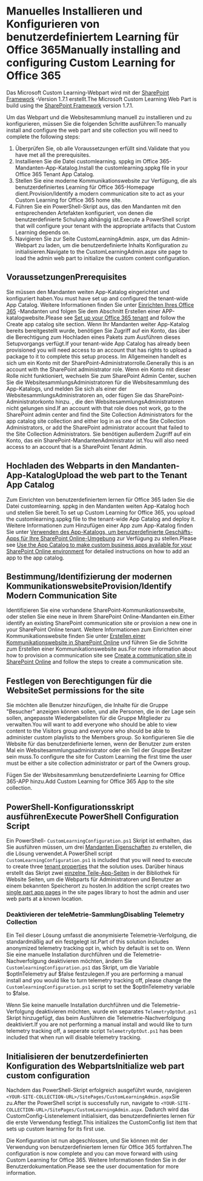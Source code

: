 # <a name="manually-installing-and-configuring-custom-learning-for-office-365"></a><span data-ttu-id="40dcc-101">Manuelles Installieren und Konfigurieren von benutzerdefiniertem Learning für Office 365</span><span class="sxs-lookup"><span data-stu-id="40dcc-101">Manually installing and configuring Custom Learning for Office 365</span></span>

<span data-ttu-id="40dcc-102">Das Microsoft Custom Learning-Webpart wird mit der [SharePoint Framework](https://docs.microsoft.com/en-us/sharepoint/dev/spfx/sharepoint-framework-overview) -Version 1.7.1 erstellt.</span><span class="sxs-lookup"><span data-stu-id="40dcc-102">The Microsoft Custom Learning Web Part is build using the [SharePoint Framework](https://docs.microsoft.com/en-us/sharepoint/dev/spfx/sharepoint-framework-overview) version 1.7.1.</span></span>

<span data-ttu-id="40dcc-103">Um das Webpart und die Websitesammlung manuell zu installieren und zu konfigurieren, müssen Sie die folgenden Schritte ausführen:</span><span class="sxs-lookup"><span data-stu-id="40dcc-103">To manually install and configure the web part and site collection you will need to complete the following steps:</span></span>

1. <span data-ttu-id="40dcc-104">Überprüfen Sie, ob alle Voraussetzungen erfüllt sind.</span><span class="sxs-lookup"><span data-stu-id="40dcc-104">Validate that you have met all the prerequisites.</span></span>
1. <span data-ttu-id="40dcc-105">Installieren Sie die Datei customlearning. sppkg im Office 365-Mandanten-App-Katalog.</span><span class="sxs-lookup"><span data-stu-id="40dcc-105">Install the customlearning.sppkg file in your Office 365 Tenant App Catalog.</span></span>
1. <span data-ttu-id="40dcc-106">Stellen Sie eine moderne Kommunikationswebsite zur Verfügung, die als benutzerdefiniertes Learning für Office 365-Homepage dient.</span><span class="sxs-lookup"><span data-stu-id="40dcc-106">Provision/Identify a modern communication site to act as your Custom Learning for Office 365 home site.</span></span>
1. <span data-ttu-id="40dcc-107">Führen Sie ein PowerShell-Skript aus, das den Mandanten mit den entsprechenden Artefakten konfiguriert, von denen die benutzerdefinierte Schulung abhängig ist.</span><span class="sxs-lookup"><span data-stu-id="40dcc-107">Execute a PowerShell script that will configure your tenant with the appropriate artifacts that Custom Learning depends on.</span></span>
1. <span data-ttu-id="40dcc-108">Navigieren Sie zur Seite CustomLearningAdmin. aspx, um das Admin-Webpart zu laden, um die benutzerdefinierte Inhalts Konfiguration zu initialisieren.</span><span class="sxs-lookup"><span data-stu-id="40dcc-108">Navigate to the CustomLearningAdmin.aspx site page to load the admin web part to initialize the custom content configuration.</span></span>

## <a name="prerequisites"></a><span data-ttu-id="40dcc-109">Voraussetzungen</span><span class="sxs-lookup"><span data-stu-id="40dcc-109">Prerequisites</span></span>

<span data-ttu-id="40dcc-110">Sie müssen den Mandanten weiten App-Katalog eingerichtet und konfiguriert haben.</span><span class="sxs-lookup"><span data-stu-id="40dcc-110">You must have set up and configured the tenant-wide App Catalog.</span></span> <span data-ttu-id="40dcc-111">Weitere Informationen finden Sie unter [Einrichten Ihres Office 365](https://docs.microsoft.com/en-us/sharepoint/dev/spfx/set-up-your-developer-tenant#create-app-catalog-site) -Mandanten und folgen Sie dem Abschnitt Erstellen einer APP-katalogwebsite.</span><span class="sxs-lookup"><span data-stu-id="40dcc-111">Please see [Set up your Office 365 tenant](https://docs.microsoft.com/en-us/sharepoint/dev/spfx/set-up-your-developer-tenant#create-app-catalog-site) and follow the Create app catalog site section.</span></span> <span data-ttu-id="40dcc-112">Wenn Ihr Mandanten weiter App-Katalog bereits bereitgestellt wurde, benötigen Sie Zugriff auf ein Konto, das über die Berechtigung zum Hochladen eines Pakets zum Ausführen dieses Setupvorgangs verfügt.</span><span class="sxs-lookup"><span data-stu-id="40dcc-112">If your tenant-wide App Catalog has already been provisioned you will need access to an account that has rights to upload a package to it to complete this setup process.</span></span> <span data-ttu-id="40dcc-113">Im Allgemeinen handelt es sich um ein Konto mit der SharePoint-Administratorrolle.</span><span class="sxs-lookup"><span data-stu-id="40dcc-113">Generally this is an account with the SharePoint administrator role.</span></span> <span data-ttu-id="40dcc-114">Wenn ein Konto mit dieser Rolle nicht funktioniert, wechseln Sie zum SharePoint Admin Center, suchen Sie die WebsitesammlungsAdministratoren für die Websitesammlung des App-Katalogs, und melden Sie sich als einer der WebsitesammlungsAdministratoren an, oder fügen Sie das SharePoint-Administratorkonto hinzu. , die den WebsitesammlungsAdministratoren nicht gelungen sind.</span><span class="sxs-lookup"><span data-stu-id="40dcc-114">If an account with that role does not work, go to the SharePoint admin center and find the Site Collection Administrators for the app catalog site collection and either log in as one of the Site Collection Administrators, or add the SharePoint administrator account that failed to the Site Collection Administrators.</span></span> <span data-ttu-id="40dcc-115">Sie benötigen außerdem Zugriff auf ein Konto, das ein SharePoint-MandantenAdministrator ist.</span><span class="sxs-lookup"><span data-stu-id="40dcc-115">You will also need access to an account that is a SharePoint Tenant Admin.</span></span>

## <a name="upload-the-web-part-to-the-tenant-app-catalog"></a><span data-ttu-id="40dcc-116">Hochladen des Webparts in den Mandanten-App-Katalog</span><span class="sxs-lookup"><span data-stu-id="40dcc-116">Upload the web part to the Tenant App Catalog</span></span>

<span data-ttu-id="40dcc-117">Zum Einrichten von benutzerdefiniertem lernen für Office 365 laden Sie die Datei customlearning. sppkg in den Mandanten weiten App-Katalog hoch und stellen Sie bereit.</span><span class="sxs-lookup"><span data-stu-id="40dcc-117">To set up Custom Learning for Office 365, you upload the customlearning.sppkg file to the tenant-wide App Catalog and deploy it.</span></span> <span data-ttu-id="40dcc-118">Weitere Informationen zum Hinzufügen einer App zum App-Katalog finden Sie unter [Verwenden des App-Katalogs, um benutzerdefinierte Geschäfts-Apps für Ihre SharePoint Online-Umgebung](https://docs.microsoft.com/en-us/sharepoint/use-app-catalog) zur Verfügung zu stellen.</span><span class="sxs-lookup"><span data-stu-id="40dcc-118">Please see [Use the App Catalog to make custom business apps available for your SharePoint Online environment](https://docs.microsoft.com/en-us/sharepoint/use-app-catalog) for detailed instructions on how to add an app to the app catalog.</span></span>

## <a name="provisionidentify-modern-communication-site"></a><span data-ttu-id="40dcc-119">Bestimmung/Identifizierung der modernen Kommunikationswebsite</span><span class="sxs-lookup"><span data-stu-id="40dcc-119">Provision/Identify Modern Communication Site</span></span>

<span data-ttu-id="40dcc-120">Identifizieren Sie eine vorhandene SharePoint-Kommunikationswebsite, oder stellen Sie eine neue in Ihrem SharePoint Online-Mandanten ein.</span><span class="sxs-lookup"><span data-stu-id="40dcc-120">Either identify an existing SharePoint communication site or provision a new one in your SharePoint Online tenant.</span></span> <span data-ttu-id="40dcc-121">Weitere Informationen zum Einrichten einer Kommunikationswebsite finden Sie unter [Erstellen einer Kommunikationswebsite in SharePoint Online](https://support.office.com/en-us/article/create-a-communication-site-in-sharepoint-online-7fb44b20-a72f-4d2c-9173-fc8f59ba50eb) und führen Sie die Schritte zum Erstellen einer Kommunikationswebsite aus.</span><span class="sxs-lookup"><span data-stu-id="40dcc-121">For more information about how to provision a communication site see [Create a communication site in SharePoint Online](https://support.office.com/en-us/article/create-a-communication-site-in-sharepoint-online-7fb44b20-a72f-4d2c-9173-fc8f59ba50eb) and follow the steps to create a communication site.</span></span>

## <a name="set-permissions-for-the-site"></a><span data-ttu-id="40dcc-122">Festlegen von Berechtigungen für die Website</span><span class="sxs-lookup"><span data-stu-id="40dcc-122">Set permissions for the site</span></span>

<span data-ttu-id="40dcc-123">Sie möchten alle Benutzer hinzufügen, die Inhalte für die Gruppe "Besucher" anzeigen können sollen, und alle Personen, die in der Lage sein sollen, angepasste Wiedergabelisten für die Gruppe Mitglieder zu verwalten.</span><span class="sxs-lookup"><span data-stu-id="40dcc-123">You will want to add everyone who should be able to view content to the Visitors group and everyone who should be able to administer custom playlists to the Members group.</span></span> <span data-ttu-id="40dcc-124">So konfigurieren Sie die Website für das benutzerdefinierte lernen, wenn der Benutzer zum ersten Mal ein Websitesammlungsadministrator oder ein Teil der Gruppe Besitzer sein muss.</span><span class="sxs-lookup"><span data-stu-id="40dcc-124">To configure the site for Custom Learning the first time the user must be either a site collection administrator or part of the Owners group.</span></span>

<span data-ttu-id="40dcc-125">Fügen Sie der Websitesammlung benutzerdefinierte Learning for Office 365-APP hinzu.</span><span class="sxs-lookup"><span data-stu-id="40dcc-125">Add Custom Learning for Office 365 App to the site collection.</span></span>

## <a name="execute-powershell-configuration-script"></a><span data-ttu-id="40dcc-126">PowerShell-Konfigurationsskript ausführen</span><span class="sxs-lookup"><span data-stu-id="40dcc-126">Execute PowerShell Configuration Script</span></span>

<span data-ttu-id="40dcc-127">Ein PowerShell- `CustomLearningConfiguration.ps1` Skript ist enthalten, das Sie ausführen müssen, um drei [Mandanten Eigenschaften](https://docs.microsoft.com/en-us/sharepoint/dev/spfx/tenant-properties) zu erstellen, die die Lösung verwendet.</span><span class="sxs-lookup"><span data-stu-id="40dcc-127">A PowerShell script `CustomLearningConfiguration.ps1` is included that you will need to execute to create three [tenant properties](https://docs.microsoft.com/en-us/sharepoint/dev/spfx/tenant-properties) that the solution uses.</span></span> <span data-ttu-id="40dcc-128">Darüber hinaus erstellt das Skript zwei [einzelne Teile-App-Seiten](https://docs.microsoft.com/en-us/sharepoint/dev/spfx/web-parts/single-part-app-pages) in der Bibliothek für Website Seiten, um die Webparts für Administratoren und Benutzer an einem bekannten Speicherort zu hosten.</span><span class="sxs-lookup"><span data-stu-id="40dcc-128">In addition the script creates two [single part app pages](https://docs.microsoft.com/en-us/sharepoint/dev/spfx/web-parts/single-part-app-pages) in the site pages library to host the admin and user web parts at a known location.</span></span>

### <a name="disabling-telemetry-collection"></a><span data-ttu-id="40dcc-129">Deaktivieren der teleMetrie-Sammlung</span><span class="sxs-lookup"><span data-stu-id="40dcc-129">Disabling Telemetry Collection</span></span>

<span data-ttu-id="40dcc-130">Ein Teil dieser Lösung umfasst die anonymisierte Telemetrie-Verfolgung, die standardmäßig auf ein festgelegt ist.</span><span class="sxs-lookup"><span data-stu-id="40dcc-130">Part of this solution includes anonymized telemetry tracking opt in, which by default is set to on.</span></span> <span data-ttu-id="40dcc-131">Wenn Sie eine manuelle Installation durchführen und die Telemetrie-Nachverfolgung deaktivieren möchten, ändern Sie `CustomlearningConfiguration.ps1` das Skript, um die Variable $optInTelemetry auf $false festzulegen.</span><span class="sxs-lookup"><span data-stu-id="40dcc-131">If you are performing a manual install and you would like to turn telemetry tracking off, please change the `CustomlearningConfiguration.ps1` script to set the $optInTelemetry variable to $false.</span></span>

<span data-ttu-id="40dcc-132">Wenn Sie keine manuelle Installation durchführen und die Telemetrie-Verfolgung deaktivieren möchten, wurde ein separates `TelemetryOptOut.ps1` Skript hinzugefügt, das beim Ausführen die Telemetrie-Nachverfolgung deaktiviert.</span><span class="sxs-lookup"><span data-stu-id="40dcc-132">If you are not performing a manual install and would like to turn telemetry tracking off, a seperate script `TelemetryOptOut.ps1` has been included that when run will disable telemetry tracking.</span></span>

## <a name="initialize-web-part-custom-configuration"></a><span data-ttu-id="40dcc-133">Initialisieren der benutzerdefinierten Konfiguration des Webparts</span><span class="sxs-lookup"><span data-stu-id="40dcc-133">Initialize web part custom configuration</span></span>

<span data-ttu-id="40dcc-134">Nachdem das PowerShell-Skript erfolgreich ausgeführt wurde, navigieren `<YOUR-SITE-COLLECTION-URL>/SitePages/CustomLearningAdmin.aspx`Sie zu.</span><span class="sxs-lookup"><span data-stu-id="40dcc-134">After the PowerShell script is successfully run, navigate to `<YOUR-SITE-COLLECTION-URL>/SitePages/CustomLearningAdmin.aspx`.</span></span> <span data-ttu-id="40dcc-135">Dadurch wird das CustomConfig-Listenelement initialisiert, das benutzerdefiniertes lernen für die erste Verwendung festlegt.</span><span class="sxs-lookup"><span data-stu-id="40dcc-135">This initializes the CustomConfig list item that sets up custom learning for its first use.</span></span>

<span data-ttu-id="40dcc-136">Die Konfiguration ist nun abgeschlossen, und Sie können mit der Verwendung von benutzerdefiniertem lernen für Office 365 fortfahren.</span><span class="sxs-lookup"><span data-stu-id="40dcc-136">The configuration is now complete and you can move forward with using Custom Learning for Office 365.</span></span> <span data-ttu-id="40dcc-137">Weitere Informationen finden Sie in der Benutzerdokumentation.</span><span class="sxs-lookup"><span data-stu-id="40dcc-137">Please see the user documentation for more information.</span></span>